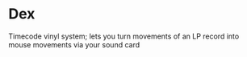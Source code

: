 # Dex
Timecode vinyl system; lets you turn movements of an LP record into mouse movements via your sound card
